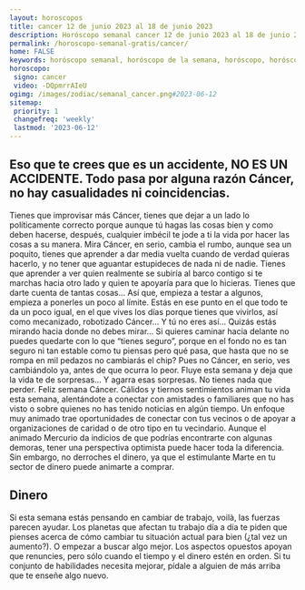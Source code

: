 ```yaml
---
layout: horoscopos
title: cancer 12 de junio 2023 al 18 de junio 2023 
description: Horóscopo semanal cancer 12 de junio 2023 al 18 de junio 2023. Eso que te crees que es un accidente, NO ES UN ACCIDENTE. Todo pasa por alguna razón Cáncer, no hay casualidades ni coincidencias.
permalink: /horoscopo-semanal-gratis/cancer/
home: FALSE
keywords: horóscopo semanal, horóscopo de la semana, horóscopo, horóscopo gratis,horóscopos, horóscopo esperanza gracia, horoscopos cancer la semana, horóscopos gratis, Tarot, Astrologia, Zodíaco, cancer, horoscopo gratis, semanal
horoscopo:
 signo: cancer
 video: -DQpmrrAIeU
ogimg: /images/zodiac/semanal_cancer.png#2023-06-12
sitemap:
 priority: 1
 changefreq: 'weekly'
 lastmod: '2023-06-12'
---
```




## Eso que te crees que es un accidente, NO ES UN ACCIDENTE. Todo pasa por alguna razón Cáncer, no hay casualidades ni coincidencias.

Tienes que improvisar más Cáncer, tienes que dejar a un lado lo políticamente correcto porque aunque tú hagas las cosas bien y como deben hacerse, después, cualquier imbécil te jode a ti la vida por hacer las cosas a su manera. Mira Cáncer, en serio, cambia el rumbo, aunque sea un poquito, tienes que aprender a dar media vuelta cuando de verdad quieras hacerlo, y no tener que aguantar estupideces de nada ni de nadie. Tienes que aprender a ver quien realmente se subiría al barco contigo si te marchas hacia otro lado y quien te apoyaría para que lo hicieras. Tienes que darte cuenta de tantas cosas… Así que, empieza a testar a algunos, empieza a ponerles un poco al límite. Estás en ese punto en el que todo te da un poco igual, en el que vives los días porque tienes que vivirlos, así como mecanizado, robotizado Cáncer… Y tú no eres así… Quizás estás mirando hacia donde no debes mirar… Si quieres caminar hacia delante no puedes quedarte con lo que “tienes seguro”, porque en el fondo no es tan seguro ni tan estable como tu piensas pero qué pasa, que hasta que no se rompa en mil pedazos no cambiarás el chip? Pues no Cáncer, en serio, ves cambiándolo ya, antes de que ocurra lo peor. Fluye esta semana y deja que la vida te de sorpresas… Y agarra esas sorpresas. No tienes nada que perder. Feliz semana Cáncer.
Cálidos y tiernos sentimientos animan tu vida esta semana, alentándote a conectar con amistades o familiares que no has visto o sobre quienes no has tenido noticias en algún tiempo. Un enfoque muy animado trae oportunidades de conectar con tus vecinos o de apoyar a organizaciones de caridad o de otro tipo en tu vecindario. Aunque el animado Mercurio da indicios de que podrías encontrarte con algunas demoras, tener una perspectiva optimista puede hacer toda la diferencia. Sin embargo, no derroches el dinero, ya que el estimulante Marte en tu sector de dinero puede animarte a comprar.

## Dinero

Si esta semana estás pensando en cambiar de trabajo, voilà, las fuerzas parecen ayudar. Los planetas que afectan tu trabajo día a día te piden que pienses acerca de cómo cambiar tu situación actual para bien (¿tal vez un aumento?). O empezar a buscar algo mejor. Los aspectos opuestos apoyan que renuncies, pero sólo cuando el tiempo y el dinero estén en orden. Si tu conjunto de habilidades necesita mejorar, pídale a alguien de más arriba que te enseñe algo nuevo.